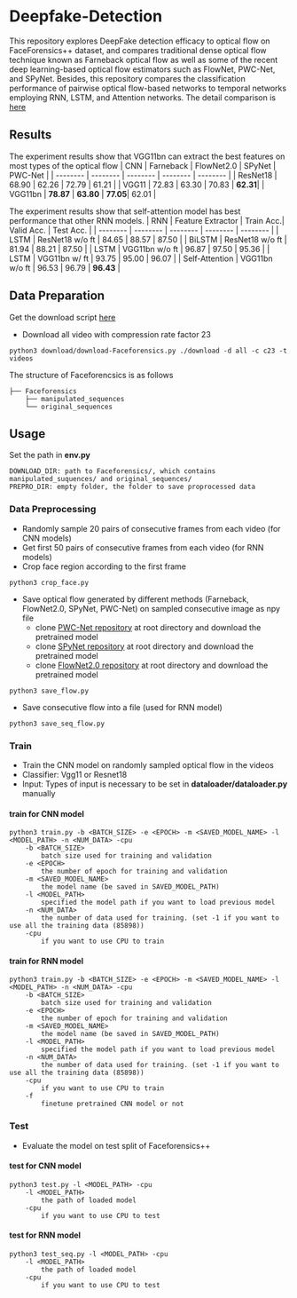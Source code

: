 # Deepfake-Detection
This repository explores DeepFake detection efficacy to optical flow on FaceForensics++ dataset, and compares traditional dense optical flow technique known as Farneback optical flow as well as some of the recent deep learning-based optical flow estimators such as FlowNet, PWC-Net, and SPyNet. Besides, this repository compares the classification performance of pairwise optical flow-based networks to temporal networks employing RNN, LSTM, and Attention networks. The detail comparison is [here](https://github.com/ChingYenShih/Deepfake-Detection/blob/master/report/Deepfake-Detection.pdf)


## Results
The experiment results show that VGG11bn can extract the best features on most types of the optical flow
| CNN      | Farneback     | FlowNet2.0 | SPyNet   | PWC-Net  |
| -------- | --------      | --------   | -------- | -------- |
| ResNet18 | 68.90         | 62.26      | 72.79    | 61.21    |
| VGG11    | 72.83         | 63.30      | 70.83    | **62.31**|
| VGG11bn  | **78.87**     | **63.80**  | **77.05**| 62.01    |

The experiment results show that self-attention model has best performance that other RNN models.
| RNN            | Feature Extractor  | Train Acc.| Valid Acc. | Test Acc.    |
| --------       | --------           | --------  | --------   | --------     |
| LSTM           | ResNet18 w/o ft    | 84.65     | 88.57      | 87.50        |
| BiLSTM         | ResNet18 w/o ft    | 81.94     | 88.21      | 87.50        |
| LSTM           | VGG11bn w/o ft     | 96.87     | 97.50      | 95.36        |
| LSTM           | VGG11bn w/ ft      | 93.75     | 95.00      | 96.07        |
| Self-Attention | VGG11bn w/o ft     | 96.53     | 96.79      | **96.43**    |

## Data Preparation
Get the download script [here](https://github.com/ondyari/FaceForensics)
- Download all video with compression rate factor 23
```
python3 download/download-Faceforensics.py ./download -d all -c c23 -t videos
```
The structure of Faceforencsics is as follows


```
├── Faceforensics
    ├── manipulated_sequences
    └── original_sequences
```


## Usage
Set the path in **env.py**
```
DOWNLOAD_DIR: path to Faceforensics/, which contains manipulated_suquences/ and original_sequences/
PREPRO_DIR: empty folder, the folder to save proprocessed data
```

### Data Preprocessing
- Randomly sample 20 pairs of consecutive frames from each video (for CNN models)
- Get first 50 pairs of consecutive frames from each video (for RNN models)
- Crop face region according to the first frame
```
python3 crop_face.py
```

- Save optical flow generated by different methods (Farneback, FlowNet2.0, SPyNet, PWC-Net) on sampled consecutive image as npy file
  - clone [PWC-Net repository](https://github.com/sniklaus/pytorch-pwc) at root directory and download the pretrained model
  - clone [SPyNet repository](https://github.com/sniklaus/pytorch-spynet) at root directory and download the pretrained model
  - clone [FlowNet2.0 repository](https://github.com/NVIDIA/flownet2-pytorch) at root directory and download the pretrained model
```
python3 save_flow.py
```
- Save consecutive flow into a file (used for RNN model)
```
python3 save_seq_flow.py
```

### Train
- Train the CNN model on randomly sampled optical flow in the videos
- Classifier: Vgg11 or Resnet18
- Input: Types of input is necessary to be set in **dataloader/dataloader.py** manually

#### train for CNN model
```
python3 train.py -b <BATCH_SIZE> -e <EPOCH> -m <SAVED_MODEL_NAME> -l <MODEL_PATH> -n <NUM_DATA> -cpu
    -b <BATCH_SIZE>
        batch size used for training and validation
    -e <EPOCH>
        the number of epoch for training and validation
    -m <SAVED_MODEL_NAME>
        the model name (be saved in SAVED_MODEL_PATH)
    -l <MODEL_PATH>
        specified the model path if you want to load previous model
    -n <NUM_DATA>
        the number of data used for training. (set -1 if you want to use all the training data (85898))
    -cpu
        if you want to use CPU to train
```
#### train for RNN model
```
python3 train.py -b <BATCH_SIZE> -e <EPOCH> -m <SAVED_MODEL_NAME> -l <MODEL_PATH> -n <NUM_DATA> -cpu
    -b <BATCH_SIZE>
        batch size used for training and validation
    -e <EPOCH>
        the number of epoch for training and validation
    -m <SAVED_MODEL_NAME>
        the model name (be saved in SAVED_MODEL_PATH)
    -l <MODEL_PATH>
        specified the model path if you want to load previous model
    -n <NUM_DATA>
        the number of data used for training. (set -1 if you want to use all the training data (85898))
    -cpu
        if you want to use CPU to train
    -f
        finetune pretrained CNN model or not
```

### Test
- Evaluate the model on test split of Faceforensics++
#### test for CNN model
```
python3 test.py -l <MODEL_PATH> -cpu
    -l <MODEL_PATH>
        the path of loaded model
    -cpu   
        if you want to use CPU to test
```
#### test for RNN model
```
python3 test_seq.py -l <MODEL_PATH> -cpu
    -l <MODEL_PATH>
        the path of loaded model
    -cpu   
        if you want to use CPU to test
```
